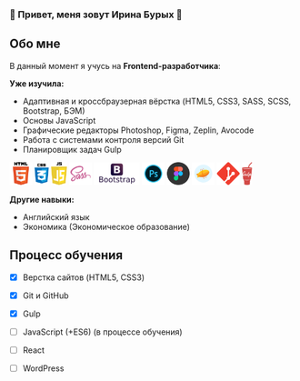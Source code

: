 ### :star2: Привет, меня зовут Ирина Бурых :star2:

## Обо мне
В данный момент я учусь на **Frontend-разработчика**:

**Уже изучила:**
- Адаптивная и кроссбраузерная вёрстка (HTML5, CSS3, SASS, SCSS, Bootstrap, БЭМ)
- Основы JavaScript
- Графические редакторы Photoshop, Figma, Zeplin, Avocode
- Работа с системами контроля версий Git
- Планировщик задач Gulp

[<img src="https://github.com/iburykh/iburykh/blob/main/icons/html.png" alt="HTML5" height="40">](https://html5book.ru/html-html5/)
[<img src="https://github.com/iburykh/iburykh/blob/main/icons/css.png" alt="CSS3" height="40">](https://html5book.ru/css-spravochnik.html)
[<img src="https://github.com/iburykh/iburykh/blob/main/icons/js.png" alt="JavaScript" height="40">](https://learn.javascript.ru/)
[<img src="https://github.com/iburykh/iburykh/blob/main/icons/sass.png" alt="SASS" height="40">](https://sass-lang.com/)
[<img src="https://github.com/iburykh/iburykh/blob/main/icons/bootstrap.svg" alt="Bootstrap" height="40">](https://getbootstrap.com/)
[<img src="https://github.com/iburykh/iburykh/blob/main/icons/photoshop.png" alt="Photoshop" height="40">](https://www.adobe.com/ru/products/photoshop.html)
[<img src="https://github.com/iburykh/iburykh/blob/main/icons/figma.png" height="40">](https://www.figma.com/)
[<img src="https://github.com/iburykh/iburykh/blob/main/icons/zeplin.png" height="40">](https://zeplin.io/)
[<img src="https://github.com/iburykh/iburykh/blob/main/icons/git.png" height="40">](https://git-scm.com/)
[<img src="https://github.com/iburykh/iburykh/blob/main/icons/gulp.png" height="40">](https://gulpjs.com/)


**Другие навыки:**
- Английский язык
- Экономика (Экономическое образование)

## Процесс обучения
- [x] Верстка сайтов (HTML5, CSS3)
- [x] Git и GitHub
- [x] Gulp
- [ ] JavaScript (+ES6) (в процессе обучения)
- [ ] React
- [ ] WordPress



